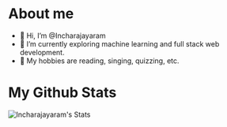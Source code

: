 # About me 
- 👋 Hi, I’m @Incharajayaram
- 👀 I’m currently exploring machine learning and full stack web development.
- 🌟 My hobbies are reading, singing, quizzing, etc.

# My Github Stats

![Incharajayaram's Stats](https://github-readme-stats.vercel.app/api?username=Incharajayaram&theme=outrun&show_icons=true&hide_border=false&count_private=true)
<br></br>
